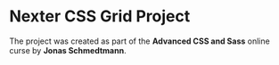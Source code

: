 # Nexter CSS Grid Project

The project was created as part of the **Advanced CSS and Sass** online curse by **Jonas Schmedtmann**.
